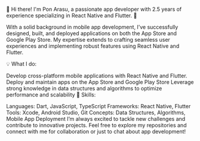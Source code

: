 👋 Hi there! I'm Pon Arasu, a passionate app developer with 2.5 years of experience specializing in React Native and Flutter. 🚀

With a solid background in mobile app development, I’ve successfully designed, built, and deployed applications on both the App Store and Google Play Store. My expertise extends to crafting seamless user experiences and implementing robust features using React Native and Flutter.

💡 What I do:

Develop cross-platform mobile applications with React Native and Flutter.
Deploy and maintain apps on the App Store and Google Play Store
Leverage strong knowledge in data structures and algorithms to optimize performance and scalability
🌟 Skills:

Languages: Dart, JavaScript, TypeScript
Frameworks: React Native, Flutter
Tools: Xcode, Android Studio, Git
Concepts: Data Structures, Algorithms, Mobile App Deployment
I’m always excited to tackle new challenges and contribute to innovative projects. Feel free to explore my repositories and connect with me for collaboration or just to chat about app development!
